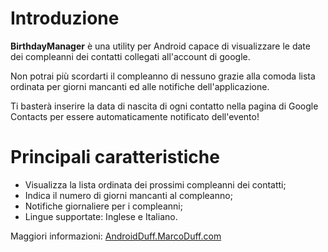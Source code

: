 # Introduzione #

**BirthdayManager** è una utility per Android capace di visualizzare le date dei compleanni dei contatti collegati all'account di google.

Non potrai più scordarti il compleanno di nessuno grazie alla comoda lista ordinata per giorni mancanti ed alle notifiche dell'applicazione.

Ti basterà inserire la data di nascita di ogni contatto nella pagina di Google Contacts per essere automaticamente notificato dell'evento!

# Principali caratteristiche #

  * Visualizza la lista ordinata dei prossimi compleanni dei contatti;
  * Indica il numero di giorni mancanti al compleanno;
  * Notifiche giornaliere per i compleanni;
  * Lingue supportate: Inglese e Italiano.

Maggiori informazioni: [AndroidDuff.MarcoDuff.com](http://android.marcoduff.com/birthdaymanager.php)